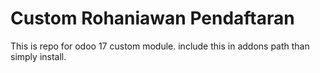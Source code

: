 # Custom Rohaniawan Pendaftaran

This is repo for odoo 17 custom module.
include this in addons path than simply install.